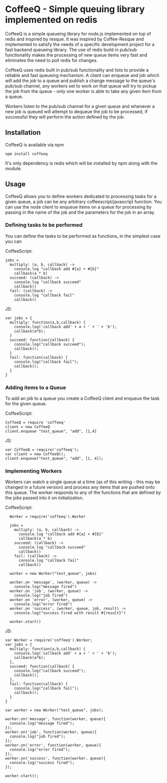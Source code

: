 # CoffeeQ - Simple queuing library implemented on redis

CoffeeQ is a simple queueing library for node.js implemented on top of redis and inspired by resque.  It was inspired by Coffee-Resque and implemented to satisfy the needs of a specific development project for a fast backend queueing library.  The use of redis build in pub/sub functionality makes the processing of new queue items very fast and eliminates the need to poll redis for changes.

CoffeeQ uses redis built in pub/sub functionality and lists to provide a reliable and fast queueing mechanism.  A client can enqueue and job which will add the job to a queue and publish a change message to the queue's pub/sub channel, any workers set to work on that queue will try to pickup the job from the queue - only one worker is able to take any given item from a queue.  

Workers listen to the pub/sub channel for a given queue and whenever a new job is queued will attempt to dequeue the job to be processed, if successful they will perform the action defined by the job.

## Installation

CoffeeQ is available via npm

`npm install coffeeq`

It's only dependency is redis which will be installed by npm along with the module.

## Usage

CoffeeQ allows you to define workers dedicated to processing tasks for a given queue, a job can be any arbitrary coffeescript/javascript function.  You can use the node client to enqueue items on a queue for processing by passing in the name of the job and the parameters for the job in an array.

### Defining tasks to be performed
  
You can define the tasks to be performed as functions, in the simplest case you can 

CoffeeScript:

    jobs = 
      multiply: (a, b, callback) ->
        console.log "callback add #{a} + #{b}"
        callback(a * b)        
      succeed: (callback) ->
        console.log "callback succeed"
        callback()
      fail: (callback) ->
        console.log "callback fail"
        callback()
        
JS:

    var jobs = {
      multiply: function(a,b,callback) {
        console.log('callback add' + a + ' + ' + 'b');
        callback(a*b);      
      }
      succeed: function(callback) {
        console.log("callback succeed");
        callback();
      }
      fail: function(callback) {
        console.log("callback fail");
        callback();
      }
    }

### Adding items to a Queue

To add an job to a queue you create a CoffeeQ client and enqueue the task for the given queue.

CoffeeScript:

    CoffeeQ = require 'coffeeq'
    client = new CoffeeQ
    client.enqueue "test_queue", "add", [1,4]

JS:

    var CoffeeQ = require('coffeeq');
    var client = new CoffeeQ();
    client.enqueue("test_queue", "add", [1, 4]);

### Implementing Workers

Workers can watch a single queue at a time (as of this writing - this may be changed in a future version) and process any items that are pushed onto this queue.  The worker responds to any of the functions that are defined by the jobs passed into it on initialization.

CoffeeScript:

      Worker = require('coffeeq').Worker

      jobs = 
        multiply: (a, b, callback) ->
          console.log "callback add #{a} + #{b}"
          callback(a * b)        
        succeed: (callback) ->
          console.log "callback succeed"
          callback()
        fail: (callback) ->
          console.log "callback fail"
          callback()

      worker = new Worker("test_queue", jobs)

      worker.on 'message', (worker, queue) ->
        console.log("message fired")
      worker.on 'job', (worker, queue) ->
        console.log("job fired")
      worker.on 'error', (worker, queue) ->
        console.log("error fired")
      worker.on 'success', (worker, queue, job, result) ->
        console.log("success fired with result #{result}")

      worker.start()

JS:

    var Worker = require('coffeeq').Worker;
    var jobs = {
      multiply: function(a,b,callback) {
        console.log('callback add' + a + ' + ' + 'b');
        callback(a*b);      
      },
      succeed: function(callback) {
        console.log("callback succeed");
        callback();
      },
      fail: function(callback) {
        console.log("callback fail");
        callback();
      }
    }
    
    var worker = new Worker("test_queue", jobs);
    
    worker.on('message', function(worker, queue){
      console.log("message fired");
    });
    worker.on('job', function(worker, queue){
      console.log("job fired");
    });
    worker.on('error', function(worker, queue){
      console.log("error fired");
    });
    worker.on('success', function(worker, queue){
      console.log("success fired");
    });

    worker.start();